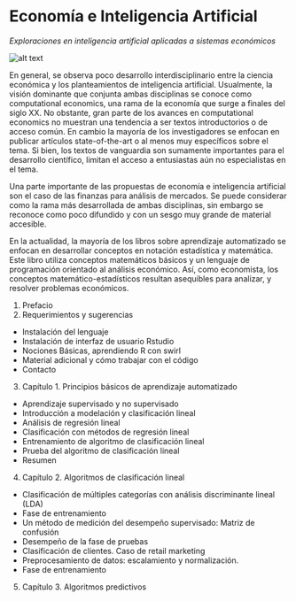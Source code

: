 # Economía e Inteligencia Artificial
*Exploraciones en inteligencia artificial aplicadas a sistemas económicos*


![alt text](https://media.giphy.com/media/3oz8xydgKB8aH1fpok/giphy.gif)

En general, se observa poco desarrollo interdisciplinario entre la ciencia económica y los planteamientos de inteligencia artificial. Usualmente, la visión dominante que conjunta ambas disciplinas se conoce como computational economics, una rama de la economía que surge a finales del siglo XX. No obstante, gran parte de los avances en computational economics no muestran una tendencia a ser textos introductorios o de acceso común. En cambio la mayoría de los investigadores se enfocan en publicar artículos state-of-the-art o  al menos muy específicos sobre el tema. Si bien, los textos de vanguardia son sumamente importantes para el desarrollo científico, limitan el acceso a entusiastas aún no especialistas en el tema. 

Una parte importante de las propuestas de economía e inteligencia artificial son el caso de las finanzas para análisis de mercados. Se puede considerar como la rama  más desarrollada de ambas disciplinas, sin embargo se reconoce como poco difundido y con un sesgo muy grande de material accesible.

En la actualidad, la mayoría de los libros sobre aprendizaje automatizado se enfocan en desarrollar conceptos en notación estadística y matemática. Este libro utiliza conceptos matemáticos básicos y un lenguaje de programación orientado al análisis económico. Así, como economista, los conceptos matemático-estadísticos resultan asequibles para analizar, y resolver problemas económicos.

1.  Prefacio    
2. Requerimientos y sugerencias    
  * Instalación del lenguaje    
  * Instalación de interfaz de usuario Rstudio    
  * Nociones Básicas, aprendiendo R con swirl    
  * Material adicional y cómo trabajar con el código    
  * Contacto    
3. Capítulo 1. Principios básicos de aprendizaje automatizado    
  * Aprendizaje supervisado y no supervisado    
  * Introducción a modelación y clasificación lineal    
  * Análisis de regresión lineal    
  * Clasificación con métodos de regresión lineal    
  * Entrenamiento de algoritmo de clasificación lineal    
  * Prueba del algoritmo de clasificación lineal    
  * Resumen    
4. Capítulo 2. Algoritmos de clasificación lineal    
  * Clasificación de múltiples categorías con análisis discriminante lineal (LDA)    
  * Fase de entrenamiento    
  * Un método de medición del desempeño supervisado: Matriz de confusión    
  * Desempeño de la fase de pruebas    
  * Clasificación de clientes. Caso de retail marketing    
  * Preprocesamiento de datos: escalamiento y normalización.    
  * Fase de entrenamiento    
5. Capítulo 3. Algoritmos predictivos

